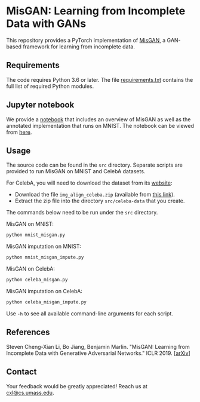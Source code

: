 # MisGAN: Learning from Incomplete Data with GANs

This repository provides a PyTorch implementation of
[MisGAN](https://arxiv.org/abs/1902.09599),
a GAN-based framework for learning from incomplete data.


## Requirements

The code requires Python 3.6 or later.
The file [requirements.txt](requirements.txt) contains the full list of
required Python modules.


## Jupyter notebook

We provide a [notebook](misgan.ipynb) that includes an overview of MisGAN
as well as the annotated implementation that runs on MNIST.
The notebook can be viewed from
[here](https://nbviewer.jupyter.org/github/steveli/misgan/blob/master/misgan.ipynb).


## Usage

The source code can be found in the `src` directory.
Separate scripts are provided to run MisGAN on MNIST and CelebA datasets.

For CelebA, you will need to download the dataset from its
[website](http://mmlab.ie.cuhk.edu.hk/projects/CelebA.html):

* Download the file `img_align_celeba.zip` (available from [this link](https://drive.google.com/uc?export=download&id=0B7EVK8r0v71pZjFTYXZWM3FlRnM)).
* Extract the zip file into the directory `src/celeba-data` that you create.

The commands below need to be run under the `src` directory.

MisGAN on MNIST:
```bash
python mnist_misgan.py
```

MisGAN imputation on MNIST:
```bash
python mnist_misgan_impute.py
```

MisGAN on CelebA:
```bash
python celeba_misgan.py
```

MisGAN imputation on CelebA:
```bash
python celeba_misgan_impute.py
```

Use `-h` to see all available command-line arguments for each script.


## References

Steven Cheng-Xian Li, Bo Jiang, Benjamin Marlin.
"MisGAN: Learning from Incomplete Data with Generative Adversarial Networks."
ICLR 2019.
\[[arXiv](https://arxiv.org/abs/1902.09599)\]


## Contact

Your feedback would be greatly appreciated!
Reach us at <cxl@cs.umass.edu>.
